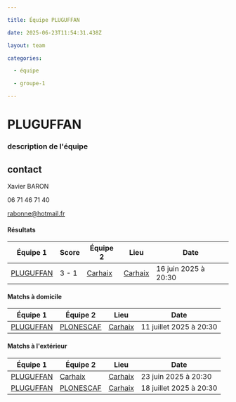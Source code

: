 ```yaml
---

title: Équipe PLUGUFFAN

date: 2025-06-23T11:54:31.438Z

layout: team

categories:

  - équipe

  - groupe-1

---
```


# PLUGUFFAN

### description de l'équipe 

## contact 

Xavier BARON

06 71 46 71 40

rabonne@hotmail.fr

#### Résultats

| Équipe 1 | Score | Équipe 2 | Lieu | Date |
|----------|-------|----------|------|------|
| [PLUGUFFAN](/teams/PLUGUFFAN) | 3 - 1 | [Carhaix](/teams/Carhaix) | [Carhaix](/stades/Carhaix) | 16 juin 2025 à 20:30 |

#### Matchs à domicile

| Équipe 1 | Équipe 2 | Lieu | Date |
|----------|----------|------|------|
| [PLUGUFFAN](/teams/PLUGUFFAN) | [PLONESCAF](/teams/PLONESCAF) | [Carhaix](/stades/Carhaix) | 11 juillet 2025 à 20:30 |

#### Matchs à l'extérieur

| Équipe 1 | Équipe 2 | Lieu | Date |
|----------|----------|------|------|
| [PLUGUFFAN](/teams/PLUGUFFAN) | [Carhaix](/teams/Carhaix) | [Carhaix](/stades/Carhaix) | 23 juin 2025 à 20:30 |
| [PLUGUFFAN](/teams/PLUGUFFAN) | [PLONESCAF](/teams/PLONESCAF) | [Carhaix](/stades/Carhaix) | 18 juillet 2025 à 20:30 |

